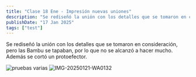 ```yaml
---
title: "Clase 18 Ene - Impresión nuevas uniones"
description: "Se rediseñó la unión con los detalles que se tomaron en consideración, pero las Bambu se tapaban"
publishDate: "17 Jan 2025"
tags: ["test"]
---
```


Se rediseñó la unión con los detalles que se tomaron en consideración, pero las Bambu se tapaban, por lo que no se alcanzó a hacer mucho. Además se cortó un protoefector. 

![pruebas varias](https://github.com/user-attachments/assets/1f100285-c5cc-461a-9f0b-f92d257e2028)
![IMG-20250121-WA0132](https://github.com/user-attachments/assets/c6bcd34a-e4e7-45af-b94f-5a0fc2867576)
